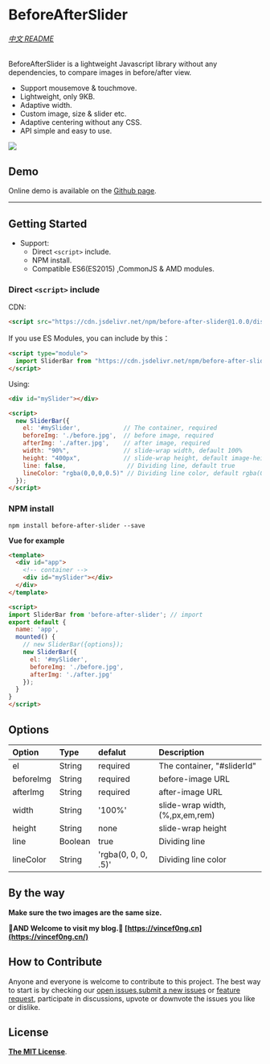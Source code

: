 # BeforeAfterSlider

###### [中文 README](README-zh_CN.md)

BeforeAfterSlider is a lightweight Javascript library without any dependencies, to compare images in before/after view.

- Support mousemove & touchmove.
- Lightweight, only 9KB.
- Adaptive width.
- Custom image, size & slider etc.
- Adaptive centering without any CSS.
- API simple and easy to use.

![](https://cdn.jsdelivr.net/gh/VincentTV/CDN@master/post/before-after-slider/slider.gif)

## Demo
Online demo is available on the [Github page](https://vincenttv.github.io/before-after-slider/example).

***

## Getting Started

* Support:
    * Direct `<script>` include.
    * NPM install.
    * Compatible ES6(ES2015) ,CommonJS & AMD modules.

### Direct `<script>` include

CDN:
```html
<script src="https://cdn.jsdelivr.net/npm/before-after-slider@1.0.0/dist/slider.bundle.js"></script>
```

If you use ES Modules, you can include by this：
```html
<script type="module">
  import SliderBar from "https://cdn.jsdelivr.net/npm/before-after-slider@1.0.0/dist/slider.bundle.js";
</script>
```

Using:
```html
<div id="mySlider"></div>

<script>
  new SliderBar({
    el: '#mySlider',            // The container, required
    beforeImg: './before.jpg',  // before image, required
    afterImg: './after.jpg',    // after image, required
    width: "90%",               // slide-wrap width, default 100%
    height: "400px",            // slide-wrap height, default image-height
    line: false,                 // Dividing line, default true
    lineColor: "rgba(0,0,0,0.5)" // Dividing line color, default rgba(0,0,0,0.5)
  });
</script>
```


### NPM install

```shell
npm install before-after-slider --save
```

**Vue for example**

```html
<template>
  <div id="app">
    <!-- container -->
    <div id="mySlider"></div>
  </div>
</template>

<script>
import SliderBar from 'before-after-slider'; // import
export default {
  name: 'app',
  mounted() {
    // new SliderBar({options});
    new SliderBar({
      el: '#mySlider',
      beforeImg: './before.jpg',
      afterImg: './after.jpg'
    });
  }
}
</script>
```

## Options

| Option        | Type     | defalut             | Description                     |
| :------------ | :------- | :------------------ | :------------------------------ |
| el            | String   | required            | The container, "#sliderId"      |
| beforeImg     | String   | required            | before-image URL                |
| afterImg      | String   | required            | after-image URL                 |
| width         | String   | '100%'              | slide-wrap width,(%,px,em,rem)  |
| height        | String   | none                | slide-wrap height               |
| line          | Boolean  | true                | Dividing line                   |
| lineColor     | String   | 'rgba(0, 0, 0, .5)' | Dividing line color             |

## By the way

**Make sure the two images are the same size.**

**🤪AND Welcome to visit my blog.🤪 [https://vincef0ng.cn](https://vincef0ng.cn/)**

## How to Contribute

Anyone and everyone is welcome to contribute to this project. The best way to start is by checking our [open issues](https://github.com/VincentTV/before-after-slider/issues),[submit a new issues](https://github.com/VincentTV/before-after-slider/issues/new?labels=bug) or [feature request](https://github.com/VincentTV/before-after-slider/issues/new?labels=enhancement), participate in discussions, upvote or downvote the issues you like or dislike.

## License

[**The MIT License**](http://opensource.org/licenses/MIT).